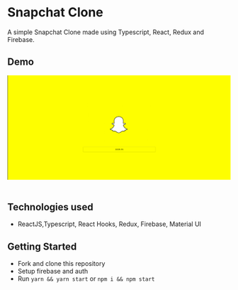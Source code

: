 # Snapchat Clone

A simple Snapchat Clone made using Typescript, React, Redux and Firebase.

## Demo

![Demo-1](public/images/screenshot.gif)
<br />
<br />

## Technologies used

- ReactJS,Typescript, React Hooks, Redux, Firebase, Material UI

## Getting Started

- Fork and clone this repository
- Setup firebase and auth
- Run `yarn && yarn start` or `npm i && npm start`

